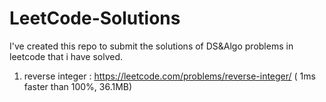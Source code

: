 # LeetCode-Solutions
I've created this repo to submit the solutions of DS&amp;Algo problems in leetcode that i have solved.
1. reverse integer : https://leetcode.com/problems/reverse-integer/ ( 1ms faster than 100%, 36.1MB) 
